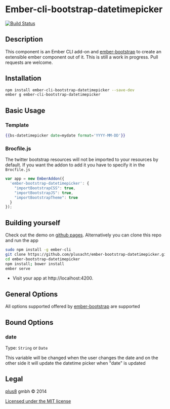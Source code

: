 # Ember-cli-bootstrap-datetimepicker #

[![Build Status](https://travis-ci.org/plus8/ember-cli-bootstrap-datetimepicker.svg)](https://travis-ci.org/plus8/ember-datepicker)


## Description ##
This component is an Ember CLI add-on and [ember-bootstrap](http://http://eonasdan.github.io/bootstrap-datetimepicker/ "Bootstrap datetimepicker")
to create an extensible ember component out of it. This is still a work in progress. Pull requests are welcome.

## Installation ##

```bash
npm install ember-cli-bootstrap-datetimepicker --save-dev
ember g ember-cli-bootstrap-datetimepicker
```

## Basic Usage

### Template
```handlebars
{{bs-datetimepicker date=mydate format='YYYY-MM-DD'}}
```

### Brocfile.js ###
The twitter bootstrap resources will not be imported to your resources by default. If you want the addon to add it you have to specify it in the `Brocfile.js`

```javascript
var app = new EmberAddon({
  'ember-bootstrap-datetimepicker': {
    "importBootstrapCSS": true,
    "importBootstrapJS": true,
    "importBootstrapTheme": true
  }
});
```

## Building yourself ##
Check out the demo on [github pages](http://gevious.github.io/ember-datepicker/ "Bootstrap datetimepicker").
Alternatively you can clone this repo and run the app

```bash
sudo npm install -g ember-cli
git clone https://github.com/plusacht/ember-bootstrap-datetimepicker.git
cd ember-bootstrap-datetimepicker
npm install; bower install
ember serve
```
* Visit your app at http://localhost:4200.

## General Options ##
All options supported offered by [ember-bootstrap](http://http://eonasdan.github.io/bootstrap-datetimepicker/ "Bootstrap datetimepicker") are supported

## Bound Options ##

### date ###
Type: `String` or `Date`

This variable will be changed when the user changes the date and on the other side it will update the datetime picker when "date" is updated

## Legal ##

[plus8](http://plus8.ch) gmbh &copy; 2014

[Licensed under the MIT license](http://www.opensource.org/licenses/mit-license.php)
